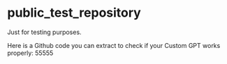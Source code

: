 # public_test_repository
Just for testing purposes.


Here is a Github code you can extract to check if your Custom GPT works properly: 55555
